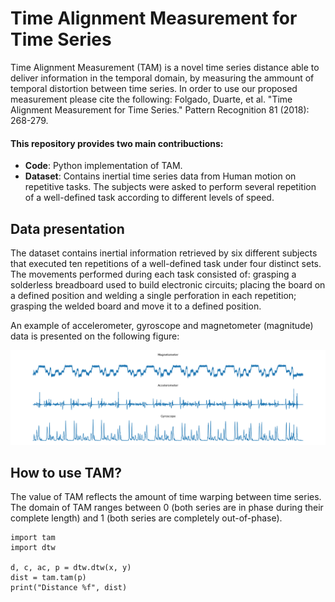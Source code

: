 # Time Alignment Measurement for Time Series

Time Alignment Measurement (TAM) is a novel time series distance able to deliver information in the temporal domain, by measuring the ammount of temporal distortion between time series.
In order to use our proposed measurement please cite the following: Folgado, Duarte, et al. "Time Alignment Measurement for Time Series." Pattern Recognition 81 (2018): 268-279.

#### This repository provides two main contribuctions:
- **Code**: Python implementation of TAM.
- **Dataset**: Contains inertial time series data from Human motion on repetitive tasks. The subjects were asked to perform several repetition of a well-defined task according to different levels of speed.

## Data presentation
The dataset contains inertial information retrieved by six different subjects that executed ten repetitions of a well-defined task under four distinct sets.
The movements performed during each task consisted of: grasping a solderless breadboard used to build electronic circuits; placing the board on a defined position and welding a single perforation in each repetition; grasping the welded board and move it to a defined position.

An example of accelerometer, gyroscope and magnetometer (magnitude) data is presented on the following figure:

![Kiku](imgs/data_presentation.png)

## How to use TAM?
The value of TAM reflects the amount of time warping between time series. The domain of TAM ranges between 0 (both series are in phase during their complete length) and 1 (both series are completely out-of-phase).

```
import tam
import dtw

d, c, ac, p = dtw.dtw(x, y)
dist = tam.tam(p)
print("Distance %f", dist)
```
